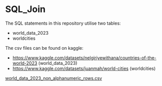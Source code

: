 # SQL_Join

The SQL statements in this repository utilise two tables:
- world_data_2023
- worldcities

The csv files can be found on kaggle:
- https://www.kaggle.com/datasets/nelgiriyewithana/countries-of-the-world-2023 (world_data_2023)
- https://www.kaggle.com/datasets/juanmah/world-cities (worldcities)

 
[world_data_2023_non_alphanumeric_rows.csv](https://github.com/JamieFoley/SQL_Join/files/12172655/world_data_2023_non_alphanumeric_rows.csv)
